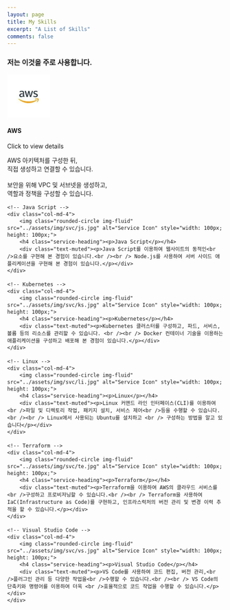 ```yaml
---
layout: page
title: My Skills
excerpt: "A List of Skills"
comments: false
---
```


<div class="row">
    <div class="col-lg-12 text-center">
        <h3 class="section-subheading text-muted">저는 이것을 주로 사용합니다.</h3>
    </div>
</div>

<div class="row text-center">
    <!-- AWS -->
    <div class="col-md-4" onclick="toggleDescription('aws')">
        <img class="rounded-circle img-fluid" src="../assets/img/svc/aws.jpg" alt="Service Icon" style="width: 100px; height: 100px;">
        <h4 class="service-heading"><p>AWS</p></h4>
        <div class="text-muted"><p>Click to view details</p></div>
        <div id="awsDescription" class="hidden-description">
            AWS 아키텍처를 구성한 뒤,<br /> 직접 생성하고 연결할 수 있습니다.<br /> <br /> 보안을 위해 VPC 및 서브넷을 생성하고,<br /> 역할과 정책을 구성할 수 있습니다.
        </div>
    </div>

    <!-- Java Script -->
    <div class="col-md-4">
        <img class="rounded-circle img-fluid" src="../assets/img/svc/js.jpg" alt="Service Icon" style="width: 100px; height: 100px;">
        <h4 class="service-heading"><p>Java Script</p></h4>
        <div class="text-muted"><p>Java Script를 이용하여 웹사이트의 동적인<br />요소를 구현해 본 경험이 있습니다.<br /><br /> Node.js를 사용하여 서버 사이드 애플리케이션을 구현해 본 경험이 있습니다.</p></div>
    </div>

    <!-- Kubernetes -->
    <div class="col-md-4">
        <img class="rounded-circle img-fluid" src="../assets/img/svc/ks.jpg" alt="Service Icon" style="width: 100px; height: 100px;">
        <h4 class="service-heading"><p>Kubernetes</p></h4>
        <div class="text-muted"><p>Kubernetes 클러스터를 구성하고, 파드, 서비스, 볼륨 등의 리소스를 관리할 수 있습니다. <br /><br /> Docker 컨테이너 기술을 이용하는 애플리케이션을 구성하고 배포해 본 경험이 있습니다.</p></div>
    </div>

    <!-- Linux -->
    <div class="col-md-4">
        <img class="rounded-circle img-fluid" src="../assets/img/svc/li.jpg" alt="Service Icon" style="width: 100px; height: 100px;">
        <h4 class="service-heading"><p>Linux</p></h4>
        <div class="text-muted"><p>Linux 커맨드 라인 인터페이스(CLI)를 이용하여<br />파일 및 디렉토리 작업, 패키지 설치, 서비스 제어<br />등을 수행할 수 있습니다.<br /><br /> Linux에서 사용되는 Ubuntu를 설치하고 <br /> 구성하는 방법을 알고 있습니다</p></div>
    </div>

    <!-- Terraform -->
    <div class="col-md-4">
        <img class="rounded-circle img-fluid" src="../assets/img/svc/te.jpg" alt="Service Icon" style="width: 100px; height: 100px;">
        <h4 class="service-heading"><p>Terraform</p></h4>
        <div class="text-muted"><p>Terraform을 이용하여 AWS의 클라우드 서비스를<br />구성하고 프로비저닝할 수 있습니다.<br /><br /> Terraform을 사용하여 IaC(Infrastructure as Code)를 구현하고, 인프라스럭처의 버전 관리 및 변경 이력 추적을 할 수 있습니다.</p></div>
    </div>

    <!-- Visual Studio Code -->
    <div class="col-md-4">
        <img class="rounded-circle img-fluid" src="../assets/img/svc/vs.jpg" alt="Service Icon" style="width: 100px; height: 100px;">
        <h4 class="service-heading"><p>Visual Studio Code</p></h4>
        <div class="text-muted"><p>VS Code를 사용하여 코드 편집, 버전 관리,<br />플러그인 관리 등 다양한 작업을<br />수행할 수 있습니다.<br /><br /> VS Code의 단축키와 명령어를 이용하여 더욱 <br />효율적으로 코드 작업을 수행할 수 있습니다.</p></div>
    </div>
</div>

<script>
    function toggleDescription(service) {
        var description = document.getElementById(service + 'Description');
        description.classList.toggle('hidden-description');
    }
</script>
